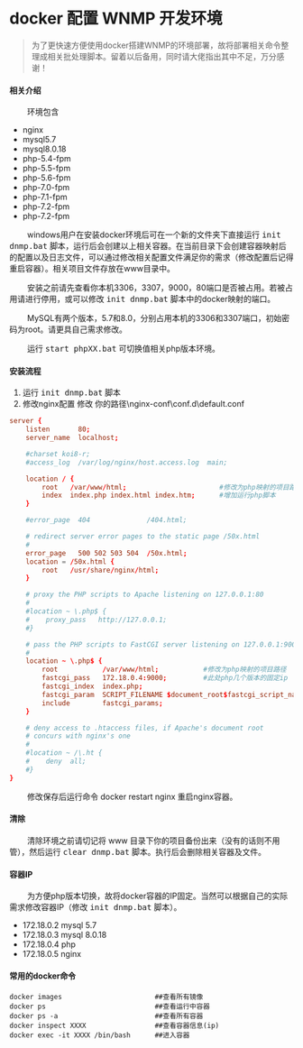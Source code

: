 # docker 配置 WNMP 开发环境

>为了更快速方便使用docker搭建WNMP的环境部署，故将部署相关命令整理成相关批处理脚本。留着以后备用，同时请大佬指出其中不足，万分感谢！

#### 相关介绍
&#160;&#160;&#160;&#160;&#160;&#160;&#160;&#160;环境包含
- nginx
- mysql5.7
- mysql8.0.18
- php-5.4-fpm
- php-5.5-fpm
- php-5.6-fpm
- php-7.0-fpm
- php-7.1-fpm
- php-7.2-fpm
- php-7.2-fpm

&#160;&#160;&#160;&#160;&#160;&#160;&#160;&#160;windows用户在安装docker环境后可在一个新的文件夹下直接运行 <kbd>init dnmp.bat</kbd> 脚本，运行后会创建以上相关容器。在当前目录下会创建容器映射后的配置以及日志文件，可以通过修改相关配置文件满足你的需求（修改配置后记得重启容器）。相关项目文件存放在www目录中。

&#160;&#160;&#160;&#160;&#160;&#160;&#160;&#160;安装之前请先查看你本机3306，3307，9000，80端口是否被占用。若被占用请进行停用，或可以修改 <kbd>init dnmp.bat</kbd> 脚本中的docker映射的端口。

&#160;&#160;&#160;&#160;&#160;&#160;&#160;&#160;MySQL有两个版本，5.7和8.0，分别占用本机的3306和3307端口，初始密码为root。请更具自己需求修改。

&#160;&#160;&#160;&#160;&#160;&#160;&#160;&#160;运行 <kbd>start phpXX.bat</kbd> 可切换值相关php版本环境。

#### 安装流程
1. 运行 <kbd>init dnmp.bat</kbd> 脚本
2. 修改nginx配置 修改 <kbd>你的路径</kbd>\nginx-conf\conf.d\default.conf

```default.conf
server {
    listen       80;
    server_name  localhost;

    #charset koi8-r;
    #access_log  /var/log/nginx/host.access.log  main;

    location / {
        root   /var/www/html;                       #修改为php映射的项目路径
        index  index.php index.html index.htm;      #增加运行php脚本
    }

    #error_page  404              /404.html;

    # redirect server error pages to the static page /50x.html
    #
    error_page   500 502 503 504  /50x.html;
    location = /50x.html {
        root   /usr/share/nginx/html;
    }

    # proxy the PHP scripts to Apache listening on 127.0.0.1:80
    #
    #location ~ \.php$ {
    #    proxy_pass   http://127.0.0.1;
    #}

    # pass the PHP scripts to FastCGI server listening on 127.0.0.1:9000
    #
    location ~ \.php$ {
        root           /var/www/html;           #修改为php映射的项目路径
        fastcgi_pass   172.18.0.4:9000;         #此处php几个版本的固定ip
        fastcgi_index  index.php;
        fastcgi_param  SCRIPT_FILENAME $document_root$fastcgi_script_name;   #修改脚本的运行方式
        include        fastcgi_params;
    }

    # deny access to .htaccess files, if Apache's document root
    # concurs with nginx's one
    #
    #location ~ /\.ht {
    #    deny  all;
    #}
}
```
    
&#160;&#160;&#160;&#160;&#160;&#160;&#160;&#160;修改保存后运行命令 docker restart nginx 重启nginx容器。

#### 清除
&#160;&#160;&#160;&#160;&#160;&#160;&#160;&#160;清除环境之前请切记将 www 目录下你的项目备份出来（没有的话则不用管），然后运行 <kbd>clear dnmp.bat</kbd> 脚本。执行后会删除相关容器及文件。

#### 容器IP
&#160;&#160;&#160;&#160;&#160;&#160;&#160;&#160;为方便php版本切换，故将docker容器的IP固定。当然可以根据自己的实际需求修改容器IP（修改 <kbd>init dnmp.bat</kbd> 脚本）。
- 172.18.0.2    mysql 5.7
- 172.18.0.3    mysql 8.0.18
- 172.18.0.4    php
- 172.18.0.5    nginx

#### 常用的docker命令
```
docker images                       ##查看所有镜像
docker ps                           ##查看运行中容器
docker ps -a                        ##查看所有容器
docker inspect XXXX                 ##查看容器信息(ip)
docker exec -it XXXX /bin/bash      ##进入容器
